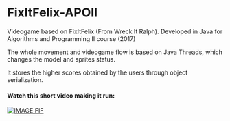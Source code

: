 # FixItFelix-APOII
Videogame based on FixItFelix (From Wreck It Ralph). Developed in Java for Algorithms and Programming II course (2017)

The whole movement and videogame flow is based on Java Threads, which changes the model and sprites status.

It stores the higher scores obtained by the users through object serialization.

#### Watch this short video making it run:

[![IMAGE FIF](https://img.youtube.com/vi/FJwAj7N1at4/0.jpg)](https://www.youtube.com/watch?v=FJwAj7N1at4)

